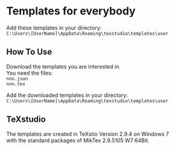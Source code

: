 # Templates for everybody
Add these templates in your directory:<br />
`C:\Users\[UserName]\AppData\Roaming\texstudio\templates\user`

## How To Use
Download the templates you are interested in.<br />
You need the files:<br />
`nnn.json`<br />
`nnn.tex`<br />

Add the downloaded templates in your directory:<br />
`C:\Users\[UserName]\AppData\Roaming\texstudio\templates\user`

## TeXstudio
The templates are created in TeXstio Version 2.9.4 on Windows 7<br />with the standard packages of MikTex 2.9.5105 W7 64Bit.
